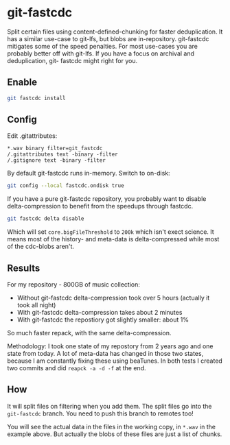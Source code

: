# git-fastcdc

Split certain files using content-defined-chunking for faster deduplication. It
has a similar use-case to git-lfs, but blobs are in-repository. git-fastcdc
mitigates some of the speed penalties. For most use-cases you are probably
better off with git-lfs. If you have a focus on archival and deduplication, git-
fastcdc might right for you.

## Enable

```bash
git fastcdc install
```

## Config

Edit .gitattributes:

```
*.wav binary filter=git_fastcdc
/.gitattributes text -binary -filter
/.gitignore text -binary -filter
```

By default git-fastcdc runs in-memory. Switch to on-disk:

```bash
git config --local fastcdc.ondisk true
```

If you have a pure git-fastcdc repository, you probably want to disable delta-compression 
to benefit from the speedups through fastcdc.

```bash
git fastcdc delta disable
```

Which will set `core.bigFileThreshold` to `200k` which isn't exect science. It
means most of the history- and meta-data is delta-compressed while most of the
cdc-blobs aren't.

## Results

For my repository - 800GB of music collection:

- Without git-fastcdc delta-compression took over 5 hours (actually it took all
  night)
- With git-fastcdc delta-compression takes about 2 minutes
- With git-fastcdc the repostiory got slightly smaller: about 1%

So much faster repack, with the same delta-compression.

Methodology: I took one state of my repostory from 2 years ago and one state
from today. A lot of meta-data has changed in those two states, because I am
constantly fixing these using beaTunes. In both tests I created two commits
and did `reapck -a -d -f` at the end.

## How

It will split files on filtering when you add them. The split files go into
the `git-fastcdc` branch. You need to push this branch to remotes too!

You will see the actual data in the files in the working copy, in `*.wav` in the
example above. But actually the blobs of these files are just a list of chunks.
